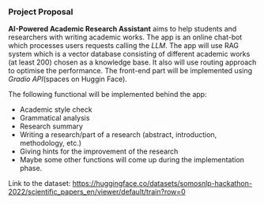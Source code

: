 ### Project Proposal
**AI-Powered Academic Research Assistant** aims to help students and researchers with writing academic works. The app is an online chat-bot which processes users requests calling the *LLM*. The app will use RAG system which is a vector database consisting of different academic works (at least 200) chosen as a knowledge base. It also will use routing approach to optimise the performance. The front-end part will be implemented using *Gradio API*(spaces on Huggin Face). 

The following functional will be implemented behind the app:
- Academic style check
- Grammatical analysis
- Research summary
- Writing a research/part of a research (abstract, introduction, methodology, etc.)
- Giving hints for the improvement of the research
- Maybe some other functions will come up during the implementation phase.

Link to the dataset: https://huggingface.co/datasets/somosnlp-hackathon-2022/scientific_papers_en/viewer/default/train?row=0
